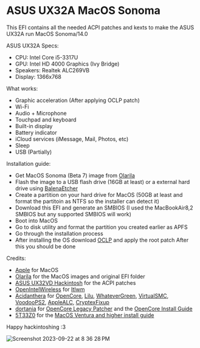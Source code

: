 # ASUS UX32A MacOS Sonoma

This EFI contains all the needed ACPI patches and kexts to make the ASUS UX32A run MacOS Sonoma/14.0

ASUS UX32A Specs:
- CPU: Intel Core i5-3317U
- GPU: Intel HD 4000 Graphics (Ivy Bridge)
- Speakers: Realtek ALC269VB
- Display: 1366x768

What works:
- Graphic acceleration (After applying OCLP patch)
- Wi-Fi
- Audio + Microphone
- Touchpad and keyboard
- Built-in display
- Battery indicator
- iCloud services (iMessage, Mail, Photos, etc)
- Sleep
- USB (Partially)

Installation guide:
- Get MacOS Sonoma (Beta 7) image from [Olarila](https://www.olarila.com/files/?dir=Torrents)
- Flash the image to a USB flash drive (16GB at least) or a external hard drive using [BalenaEtcher](https://etcher.balena.io)
- Create a partition on your hard drive for MacOS (50GB at least and format the partitoin as NTFS so the installer can detect it)
- Download this EFI and generate an SMBIOS (I used the MacBookAir8,2 SMBIOS but any supported SMBIOS will work)
- Boot into MacOS
- Go to disk utility and format the partition you created earlier as APFS
- Go through the installation process
- After installing the OS download [OCLP](https://nightly.link/dortania/OpenCore-Legacy-Patcher/workflows/build-app-wxpython/sonoma-development/OpenCore-Patcher.app%20%28GUI%29.zip) and apply the root patch
After this you should be done

Credits:
- [Apple](https://apple.com) for MacOS
- [Olarila](https://olarila.com) for the MacOS images and original EFI folder
- [ASUS UX32VD Hackintosh](https://github.com/rafaelmaeuer/Asus-UX32VD-Hackintosh) for the ACPI patches
- [OpenIntelWireless](https://github.com/OpenIntelWireless) for [Itlwm](https://github.com/OpenIntelWireless/itlwm)
- [Acidanthera](https://github.com/acidanthera) for [OpenCore](https://github.com/acidanthera/OpenCorePkg), [Lilu](https://github.com/acidanthera/Lilu), [WhateverGreen](https://github.com/acidanthera/WhateverGreen), [VirtualSMC](https://github.com/acidanthera/VirtualSMC), [VoodooPS2](https://github.com/acidanthera/VoodooPS2), [AppleALC](https://github.com/acidanthera/AppleALC), [CryptexFixup](https://github.com/acidanthera/CryptexFixup)
- [dortania](https://github.com/dortania) for [OpenCore Legacy Patcher](https://github.com/dortania/OpenCore-Legacy-Patcher) and the [OpenCore Install Guide](https://dortania.github.io/OpenCore-Install-Guide)
- [5T33Z0](https://github.com/5T33Z0) for the [MacOS Ventura and higher install guide](https://github.com/5T33Z0/OC-Little-Translated/blob/main/14_OCLP_Wintel/Ivy_Bridge-Ventura.md)

Happy hackintoshing :3

![Screenshot 2023-09-22 at 8 36 28 PM](https://github.com/TimkaSR1/ASUS-UX32A-MacOS-Sonoma/assets/143961127/fa2cf6eb-d772-41ce-b3b4-abcce98ab97f)


